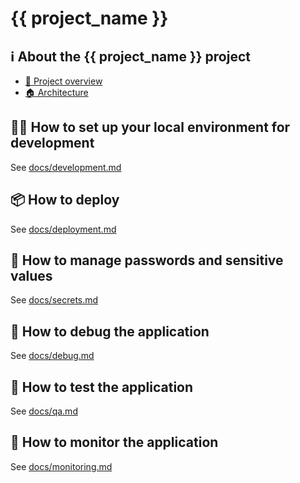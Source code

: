 # {{ project_name }}

## :information_source: About the {{ project_name }} project

* [:telescope: Project overview](/docs/project-overview.md)
* [:house: Architecture](/docs/architecture.md)
<!-- * [:hospital: ER Diagram](/docs/erdiagram.md) -->

## :technologist: How to set up your local environment for development

See [docs/development.md](/docs/development.md)

## :package: How to deploy

See [docs/deployment.md](/docs/deployment.md)

## :shushing_face: How to manage passwords and sensitive values

See [docs/secrets.md](/docs/secrets.md)

## :bug: How to debug the application

See [docs/debug.md](/docs/debug.md)

## :test_tube: How to test the application

See [docs/qa.md](/docs/qa.md)

## :microscope: How to monitor the application

See [docs/monitoring.md](/docs/monitoring.md)
